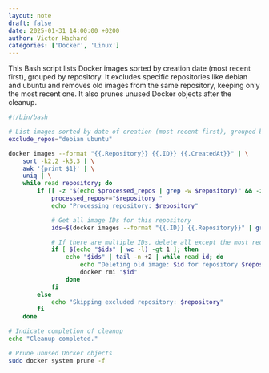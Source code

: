 ```yaml
---
layout: note
draft: false
date: 2025-01-31 14:00:00 +0200
author: Victor Hachard
categories: ['Docker', 'Linux']
---
```


This Bash script lists Docker images sorted by creation date (most recent first), grouped by repository. It excludes specific repositories like debian and ubuntu and removes old images from the same repository, keeping only the most recent one. It also prunes unused Docker objects after the cleanup.

```sh
#!/bin/bash

# List images sorted by date of creation (most recent first), grouped by repository only
exclude_repos="debian ubuntu"

docker images --format "{{.Repository}} {{.ID}} {{.CreatedAt}}" | \
    sort -k2,2 -k3,3 | \
    awk '{print $1}' | \
    uniq | \
    while read repository; do
        if [[ -z "$(echo $processed_repos | grep -w $repository)" && -z "$(echo $exclude_repos | grep -w $repository)" ]]; then
            processed_repos+="$repository "
            echo "Processing repository: $repository"

            # Get all image IDs for this repository
            ids=$(docker images --format "{{.ID}} {{.Repository}}" | grep "$repository" | awk '{print $1}')

            # If there are multiple IDs, delete all except the most recent
            if [ $(echo "$ids" | wc -l) -gt 1 ]; then
                echo "$ids" | tail -n +2 | while read id; do
                    echo "Deleting old image: $id for repository $repository"
                    docker rmi "$id"
                done
            fi
        else
            echo "Skipping excluded repository: $repository"
        fi
    done

# Indicate completion of cleanup
echo "Cleanup completed."

# Prune unused Docker objects
sudo docker system prune -f
```
